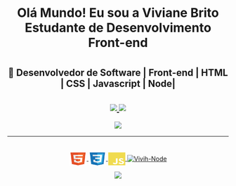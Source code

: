 <div align="center">
  <h1>Olá Mundo! Eu sou a Viviane Brito Estudante de Desenvolvimento Front-end<h1>
  <p><p>
  <h2>🔭 Desenvolvedor de Software | Front-end | HTML | CSS | Javascript | Node|<h2>
  <a href="https://github.com/VivihBritto21">
  <img height="180em" src="https://github-readme-stats.vercel.app/api?username=VivihBritto21&show_icons=true&theme=tokyonight&include_all_commits=true&count_private=true"/>
  <img height="180em" src="https://github-readme-stats.vercel.app/api/top-langs/?username=VivihBritto21&layout=compact&langs_count=7&theme=tokyonight"/>
</div>


<div align="center">
  <h4 align="center">
    <img height="300em" src="https://j.gifs.com/oZV2YA.gif">
    <p><p>
  <hr>
</div>
  <div align="center">
  </div>

  
<div style="display: inline_block" align="center" ><br>
  <img align="center" alt="Vivih-HTML" height="30" width="40" src="https://raw.githubusercontent.com/devicons/devicon/master/icons/html5/html5-original.svg">
  <img align="center" alt="Vivih-CSS" height="30" width="40" src="https://raw.githubusercontent.com/devicons/devicon/master/icons/css3/css3-original.svg">
  <img align="center" alt="Vivih-Js" height="30" width="40" src="https://raw.githubusercontent.com/devicons/devicon/master/icons/javascript/javascript-plain.svg">
  <img align="center" alt="Vivih-Node" height="30" width="40" src="https://cdn.jsdelivr.net/gh/devicons/devicon/icons/nodejs/nodejs-original.svg" />
  <!--   <img align="center" alt="Rafa-Ts" height="30" width="40" src="https://raw.githubusercontent.com/devicons/devicon/master/icons/typescript/typescript-plain.svg"> -->
<!--   <img align="center" alt="Rafa-Csharp" height="30" width="40" src="https://raw.githubusercontent.com/devicons/devicon/master/icons/csharp/csharp-original.svg"> -->
</div>
  <p></p>  
<div align="center"> 
  <a href="https://www.instagram.com/vivihbritto_galega/" target="_blank"><img src="https://img.shields.io/badge/-Instagram-%23E4405F?style=for-the-badge&logo=instagram&logoColor=white" target="_blank"></a>
  
 
</div>



